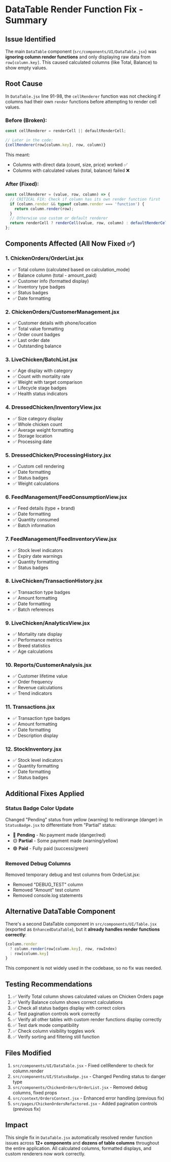 # DataTable Render Function Fix - Summary

## Issue Identified
The main `DataTable` component (`src/components/UI/DataTable.jsx`) was **ignoring column render functions** and only displaying raw data from `row[column.key]`. This caused calculated columns (like Total, Balance) to show empty values.

## Root Cause
In `DataTable.jsx` line 91-98, the `cellRenderer` function was not checking if columns had their own `render` functions before attempting to render cell values.

### Before (Broken):
```javascript
const cellRenderer = renderCell || defaultRenderCell;

// Later in the code:
{cellRenderer(row[column.key], row, column)}
```

This meant:
- Columns with direct data (count, size, price) worked ✅
- Columns with calculated values (total, balance) failed ❌

### After (Fixed):
```javascript
const cellRenderer = (value, row, column) => {
  // CRITICAL FIX: Check if column has its own render function first
  if (column.render && typeof column.render === 'function') {
    return column.render(row);
  }
  // Otherwise use custom or default renderer
  return renderCell ? renderCell(value, row, column) : defaultRenderCell(value, row, column);
};
```

## Components Affected (All Now Fixed ✅)

### 1. **ChickenOrders/OrderList.jsx**
- ✅ Total column (calculated based on calculation_mode)
- ✅ Balance column (total - amount_paid)
- ✅ Customer info (formatted display)
- ✅ Inventory type badges
- ✅ Status badges
- ✅ Date formatting

### 2. **ChickenOrders/CustomerManagement.jsx**
- ✅ Customer details with phone/location
- ✅ Total value formatting
- ✅ Order count badges
- ✅ Last order date
- ✅ Outstanding balance

### 3. **LiveChicken/BatchList.jsx**
- ✅ Age display with category
- ✅ Count with mortality rate
- ✅ Weight with target comparison
- ✅ Lifecycle stage badges
- ✅ Health status indicators

### 4. **DressedChicken/InventoryView.jsx**
- ✅ Size category display
- ✅ Whole chicken count
- ✅ Average weight formatting
- ✅ Storage location
- ✅ Processing date

### 5. **DressedChicken/ProcessingHistory.jsx**
- ✅ Custom cell rendering
- ✅ Date formatting
- ✅ Status badges
- ✅ Weight calculations

### 6. **FeedManagement/FeedConsumptionView.jsx**
- ✅ Feed details (type + brand)
- ✅ Date formatting
- ✅ Quantity consumed
- ✅ Batch information

### 7. **FeedManagement/FeedInventoryView.jsx**
- ✅ Stock level indicators
- ✅ Expiry date warnings
- ✅ Quantity formatting
- ✅ Status badges

### 8. **LiveChicken/TransactionHistory.jsx**
- ✅ Transaction type badges
- ✅ Amount formatting
- ✅ Date formatting
- ✅ Batch references

### 9. **LiveChicken/AnalyticsView.jsx**
- ✅ Mortality rate display
- ✅ Performance metrics
- ✅ Breed statistics
- ✅ Age calculations

### 10. **Reports/CustomerAnalysis.jsx**
- ✅ Customer lifetime value
- ✅ Order frequency
- ✅ Revenue calculations
- ✅ Trend indicators

### 11. **Transactions.jsx**
- ✅ Transaction type badges
- ✅ Amount formatting
- ✅ Date formatting
- ✅ Description display

### 12. **StockInventory.jsx**
- ✅ Stock level indicators
- ✅ Quantity formatting
- ✅ Date formatting
- ✅ Status badges

## Additional Fixes Applied

### Status Badge Color Update
Changed "Pending" status from yellow (warning) to red/orange (danger) in `StatusBadge.jsx` to differentiate from "Partial" status:
- 🔴 **Pending** - No payment made (danger/red)
- 🟡 **Partial** - Some payment made (warning/yellow)
- 🟢 **Paid** - Fully paid (success/green)

### Removed Debug Columns
Removed temporary debug and test columns from OrderList.jsx:
- Removed "DEBUG_TEST" column
- Removed "Amount" test column
- Removed console.log statements

## Alternative DataTable Component

There's a second DataTable component in `src/components/UI/Table.jsx` (exported as `EnhancedDataTable`), but it **already handles render functions correctly**:

```javascript
{column.render 
  ? column.render(row[column.key], row, rowIndex)
  : row[column.key]
}
```

This component is not widely used in the codebase, so no fix was needed.

## Testing Recommendations

1. ✅ Verify Total column shows calculated values on Chicken Orders page
2. ✅ Verify Balance column shows correct calculations
3. ✅ Check all status badges display with correct colors
4. ✅ Test pagination controls work correctly
5. ✅ Verify all other tables with custom render functions display correctly
6. ✅ Test dark mode compatibility
7. ✅ Check column visibility toggles work
8. ✅ Verify sorting and filtering still function

## Files Modified

1. `src/components/UI/DataTable.jsx` - Fixed cellRenderer to check for column.render
2. `src/components/UI/StatusBadge.jsx` - Changed Pending status to danger type
3. `src/components/ChickenOrders/OrderList.jsx` - Removed debug columns, fixed props
4. `src/context/OrdersContext.jsx` - Enhanced error handling (previous fix)
5. `src/pages/ChickenOrdersRefactored.jsx` - Added pagination controls (previous fix)

## Impact

This single fix in `DataTable.jsx` automatically resolved render function issues across **12+ components** and **dozens of table columns** throughout the entire application. All calculated columns, formatted displays, and custom renderers now work correctly.

